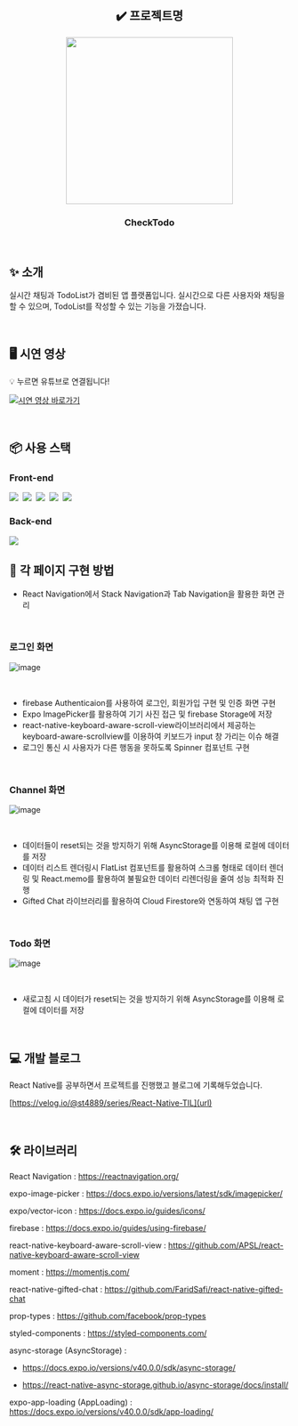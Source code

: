<div align="center">
  
## ✔️ 프로젝트명
<img  src="https://github.com/gyduddl/CheckTodo/assets/104330521/380e5b40-e9b4-49d7-a4dd-0cfe2f89f8c5" width="300" height="300"/>
<h3>CheckTodo</h3>
</div>

<br>

## ✨ 소개
실시간 채팅과 TodoList가 겸비된 앱 플랫폼입니다. 실시간으로 다른 사용자와 채팅을 할 수 있으며, TodoList를 작성할 수 있는 기능을 가졌습니다.

<br>

## 🖥️ 시연 영상



💡 누르면 유튜브로 연결됩니다!

[![시연 영상 바로가기](https://github.com/gyduddl/CheckTodo/assets/104330521/93dd9cb1-cdc7-4e1a-9bdc-e1cfa083be17)](https://www.youtube.com/watch?v=TEFs-hkH25A)

<br>

## 📦 사용 스택
### Front-end
<div>
  <img src="https://img.shields.io/badge/reacnative-003E54.svg?style=for-the-badge&logo=react&logoColor=61DAFB" />&nbsp
<img src="https://img.shields.io/badge/react-20232a.svg?style=for-the-badge&logo=react&logoColor=61DAFB" />&nbsp
<img src="https://img.shields.io/badge/reactnavigatiom-9999FF.svg?style=for-the-badge&logo=reactnavigation&logoColor=61DAFB" />&nbsp
<img src="https://img.shields.io/badge/styled--components-DB7093?style=for-the-badge&logo=styled-components&logoColor=ffd35b" />&nbsp
<img src="https://img.shields.io/badge/expo-DAA449?style=for-the-badge&logo=expo&logoColor=000020" />&nbsp
</div>

### Back-end

<img src="https://img.shields.io/badge/firebase-AB2B28?style=for-the-badge&logo=firebase&logoColor=ffd35b" />

<br>


## 📝 각 페이지 구현 방법
+ React Navigation에서 Stack Navigation과 Tab Navigation을 활용한 화면 관리

<br>

### 로그인 화면
![image](https://github.com/gyduddl/CheckTodo/assets/104330521/f1a84277-318e-4670-8cc2-5f5e65e25086)

<br>

+ firebase Authenticaion를 사용하여 로그인, 회원가입 구현 및 인증 화면 구현
+ Expo ImagePicker를 활용하여 기기 사진 접근 및 firebase Storage에 저장 
+ react-native-keyboard-aware-scroll-view라이브러리에서 제공하는 keyboard-aware-scrollview를 이용하여 키보드가 input 창 가리는 이슈 해결 
+ 로그인 통신 시 사용자가 다른 행동을 못하도록 Spinner 컴포넌트 구현 

<br>


### Channel 화면
![image](https://github.com/gyduddl/CheckTodo/assets/104330521/2bfabfe2-b2d6-4e44-ade9-4da657d0c1ca)

<br>

+ 데이터들이 reset되는 것을 방지하기 위해 AsyncStorage를 이용해 로컬에 데이터를 저장
+ 데이터 리스트 렌더링시 FlatList 컴포넌트를 활용하여 스크롤 형태로 데이터 렌더링 및 React.memo를 활용하여 불필요한 데이터 리렌더링을 줄여 성능 최적화 진행
+ Gifted Chat 라이브러리를 활용하여 Cloud Firestore와 연동하여 채팅 앱 구현

<br>

### Todo 화면
![image](https://github.com/gyduddl/CheckTodo/assets/104330521/8bd60d8d-38fa-4f05-8610-6fab8dedcc5a)

<br>

+ 새로고침 시 데이터가 reset되는 것을 방지하기 위해 AsyncStorage를 이용해 로컬에 데이터를 저장


<br>

## 💻 개발 블로그

React Native를 공부하면서 프로젝트를 진행했고 블로그에 기록해두었습니다.

[https://velog.io/@st4889/series/React-Native-TIL](url)


<br>


## 🛠️ 라이브러리
React Navigation : https://reactnavigation.org/

expo-image-picker : https://docs.expo.io/versions/latest/sdk/imagepicker/

expo/vector-icon : https://docs.expo.io/guides/icons/

firebase : https://docs.expo.io/guides/using-firebase/

react-native-keyboard-aware-scroll-view : https://github.com/APSL/react-native-keyboard-aware-scroll-view

moment : https://momentjs.com/

react-native-gifted-chat : https://github.com/FaridSafi/react-native-gifted-chat

prop-types : https://github.com/facebook/prop-types

styled-components : https://styled-components.com/

async-storage (AsyncStorage) :

- https://docs.expo.io/versions/v40.0.0/sdk/async-storage/

- https://react-native-async-storage.github.io/async-storage/docs/install/

expo-app-loading (AppLoading) : https://docs.expo.io/versions/v40.0.0/sdk/app-loading/
